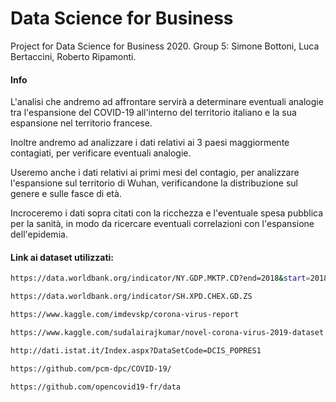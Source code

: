 # Data Science for Business
Project for Data Science for Business 2020. Group 5: Simone Bottoni, Luca Bertaccini, Roberto Ripamonti.

#### Info

L'analisi che andremo ad affrontare servirà a determinare eventuali analogie tra l'espansione del COVID-19 all'interno del territorio italiano e la sua espansione nel territorio francese.

Inoltre andremo ad analizzare i dati relativi ai 3 paesi maggiormente contagiati, per verificare eventuali analogie.

Useremo anche i dati relativi ai primi mesi del contagio, per analizzare l'espansione sul territorio di Wuhan, verificandone la distribuzione sul genere e sulle fasce di età.

Incroceremo i dati sopra citati con la ricchezza e l'eventuale spesa pubblica per la sanità, in modo da ricercare eventuali correlazioni con l'espansione dell'epidemia.

#### Link ai dataset utilizzati:

```bash
https://data.worldbank.org/indicator/NY.GDP.MKTP.CD?end=2018&start=2018&view=bar

https://data.worldbank.org/indicator/SH.XPD.CHEX.GD.ZS

https://www.kaggle.com/imdevskp/corona-virus-report

https://www.kaggle.com/sudalairajkumar/novel-corona-virus-2019-dataset

http://dati.istat.it/Index.aspx?DataSetCode=DCIS_POPRES1

https://github.com/pcm-dpc/COVID-19/

https://github.com/opencovid19-fr/data
```
